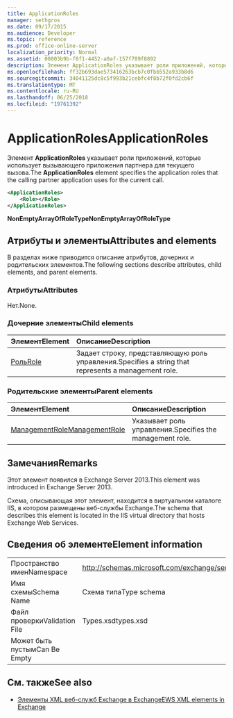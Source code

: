 ```yaml
---
title: ApplicationRoles
manager: sethgros
ms.date: 09/17/2015
ms.audience: Developer
ms.topic: reference
ms.prod: office-online-server
localization_priority: Normal
ms.assetid: 00003b9b-f8f1-4452-a0af-157f789f8892
description: Элемент ApplicationRoles указывает роли приложений, которые использует вызывающего приложения партнера для текущего вызова.
ms.openlocfilehash: ff32b693dae573416263bcb7c0fbb552a933b8d6
ms.sourcegitcommit: 34041125dc8c5f993b21cebfc4f8b72f0fd2cb6f
ms.translationtype: MT
ms.contentlocale: ru-RU
ms.lasthandoff: 06/25/2018
ms.locfileid: "19761392"
---
```

# <a name="applicationroles"></a><span data-ttu-id="419d2-103">ApplicationRoles</span><span class="sxs-lookup"><span data-stu-id="419d2-103">ApplicationRoles</span></span>

<span data-ttu-id="419d2-104">Элемент **ApplicationRoles** указывает роли приложений, которые использует вызывающего приложения партнера для текущего вызова.</span><span class="sxs-lookup"><span data-stu-id="419d2-104">The **ApplicationRoles** element specifies the application roles that the calling partner application uses for the current call.</span></span> 
  
```XML
<ApplicationRoles>
    <Role></Role>
</ApplicationRoles>
```

 <span data-ttu-id="419d2-105">**NonEmptyArrayOfRoleType**</span><span class="sxs-lookup"><span data-stu-id="419d2-105">**NonEmptyArrayOfRoleType**</span></span>
## <a name="attributes-and-elements"></a><span data-ttu-id="419d2-106">Атрибуты и элементы</span><span class="sxs-lookup"><span data-stu-id="419d2-106">Attributes and elements</span></span>

<span data-ttu-id="419d2-107">В разделах ниже приводится описание атрибутов, дочерних и родительских элементов.</span><span class="sxs-lookup"><span data-stu-id="419d2-107">The following sections describe attributes, child elements, and parent elements.</span></span>
  
### <a name="attributes"></a><span data-ttu-id="419d2-108">Атрибуты</span><span class="sxs-lookup"><span data-stu-id="419d2-108">Attributes</span></span>

<span data-ttu-id="419d2-109">Нет.</span><span class="sxs-lookup"><span data-stu-id="419d2-109">None.</span></span>
  
### <a name="child-elements"></a><span data-ttu-id="419d2-110">Дочерние элементы</span><span class="sxs-lookup"><span data-stu-id="419d2-110">Child elements</span></span>

|<span data-ttu-id="419d2-111">**Элемент**</span><span class="sxs-lookup"><span data-stu-id="419d2-111">**Element**</span></span>|<span data-ttu-id="419d2-112">**Описание**</span><span class="sxs-lookup"><span data-stu-id="419d2-112">**Description**</span></span>|
|:-----|:-----|
|[<span data-ttu-id="419d2-113">Роль</span><span class="sxs-lookup"><span data-stu-id="419d2-113">Role</span></span>](role.md) <br/> |<span data-ttu-id="419d2-114">Задает строку, представляющую роль управления.</span><span class="sxs-lookup"><span data-stu-id="419d2-114">Specifies a string that represents a management role.</span></span>  <br/> |
   
### <a name="parent-elements"></a><span data-ttu-id="419d2-115">Родительские элементы</span><span class="sxs-lookup"><span data-stu-id="419d2-115">Parent elements</span></span>

|<span data-ttu-id="419d2-116">**Элемент**</span><span class="sxs-lookup"><span data-stu-id="419d2-116">**Element**</span></span>|<span data-ttu-id="419d2-117">**Описание**</span><span class="sxs-lookup"><span data-stu-id="419d2-117">**Description**</span></span>|
|:-----|:-----|
|[<span data-ttu-id="419d2-118">ManagementRole</span><span class="sxs-lookup"><span data-stu-id="419d2-118">ManagementRole</span></span>](managementrole.md) <br/> |<span data-ttu-id="419d2-119">Указывает роль управления.</span><span class="sxs-lookup"><span data-stu-id="419d2-119">Specifies the management role.</span></span>  <br/> |
   
## <a name="remarks"></a><span data-ttu-id="419d2-120">Замечания</span><span class="sxs-lookup"><span data-stu-id="419d2-120">Remarks</span></span>

<span data-ttu-id="419d2-121">Этот элемент появился в Exchange Server 2013.</span><span class="sxs-lookup"><span data-stu-id="419d2-121">This element was introduced in Exchange Server 2013.</span></span>
  
<span data-ttu-id="419d2-122">Схема, описывающая этот элемент, находится в виртуальном каталоге IIS, в котором размещены веб-службы Exchange.</span><span class="sxs-lookup"><span data-stu-id="419d2-122">The schema that describes this element is located in the IIS virtual directory that hosts Exchange Web Services.</span></span>
  
## <a name="element-information"></a><span data-ttu-id="419d2-123">Сведения об элементе</span><span class="sxs-lookup"><span data-stu-id="419d2-123">Element information</span></span>

|||
|:-----|:-----|
|<span data-ttu-id="419d2-124">Пространство имен</span><span class="sxs-lookup"><span data-stu-id="419d2-124">Namespace</span></span>  <br/> |http://schemas.microsoft.com/exchange/services/2006/types  <br/> |
|<span data-ttu-id="419d2-125">Имя схемы</span><span class="sxs-lookup"><span data-stu-id="419d2-125">Schema Name</span></span>  <br/> |<span data-ttu-id="419d2-126">Схема типа</span><span class="sxs-lookup"><span data-stu-id="419d2-126">Type schema</span></span>  <br/> |
|<span data-ttu-id="419d2-127">Файл проверки</span><span class="sxs-lookup"><span data-stu-id="419d2-127">Validation File</span></span>  <br/> |<span data-ttu-id="419d2-128">Types.xsd</span><span class="sxs-lookup"><span data-stu-id="419d2-128">types.xsd</span></span>  <br/> |
|<span data-ttu-id="419d2-129">Может быть пустым</span><span class="sxs-lookup"><span data-stu-id="419d2-129">Can Be Empty</span></span>  <br/> ||
   
## <a name="see-also"></a><span data-ttu-id="419d2-130">См. также</span><span class="sxs-lookup"><span data-stu-id="419d2-130">See also</span></span>

- [<span data-ttu-id="419d2-131">Элементы XML веб-служб Exchange в Exchange</span><span class="sxs-lookup"><span data-stu-id="419d2-131">EWS XML elements in Exchange</span></span>](ews-xml-elements-in-exchange.md)

